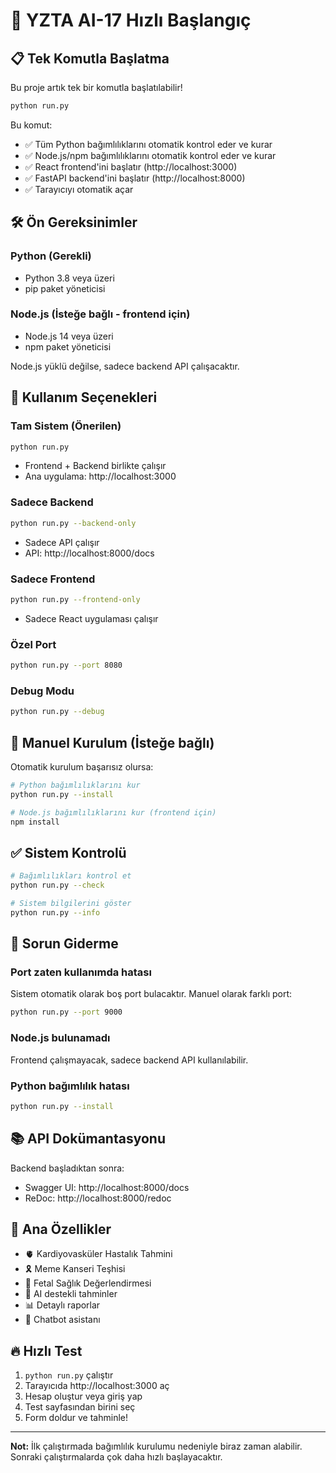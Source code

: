 # 🚀 YZTA AI-17 Hızlı Başlangıç

## 📋 Tek Komutla Başlatma

Bu proje artık tek bir komutla başlatılabilir! 

```bash
python run.py
```

Bu komut:
- ✅ Tüm Python bağımlılıklarını otomatik kontrol eder ve kurar
- ✅ Node.js/npm bağımlılıklarını otomatik kontrol eder ve kurar 
- ✅ React frontend'ini başlatır (http://localhost:3000)
- ✅ FastAPI backend'ini başlatır (http://localhost:8000)
- ✅ Tarayıcıyı otomatik açar

## 🛠️ Ön Gereksinimler

### Python (Gerekli)
- Python 3.8 veya üzeri
- pip paket yöneticisi

### Node.js (İsteğe bağlı - frontend için)
- Node.js 14 veya üzeri
- npm paket yöneticisi

Node.js yüklü değilse, sadece backend API çalışacaktır.

## 📱 Kullanım Seçenekleri

### Tam Sistem (Önerilen)
```bash
python run.py
```
- Frontend + Backend birlikte çalışır
- Ana uygulama: http://localhost:3000

### Sadece Backend
```bash
python run.py --backend-only
```
- Sadece API çalışır
- API: http://localhost:8000/docs

### Sadece Frontend
```bash
python run.py --frontend-only
```
- Sadece React uygulaması çalışır

### Özel Port
```bash
python run.py --port 8080
```

### Debug Modu
```bash
python run.py --debug
```

## 🔧 Manuel Kurulum (İsteğe bağlı)

Otomatik kurulum başarısız olursa:

```bash
# Python bağımlılıklarını kur
python run.py --install

# Node.js bağımlılıklarını kur (frontend için)
npm install
```

## ✅ Sistem Kontrolü

```bash
# Bağımlılıkları kontrol et
python run.py --check

# Sistem bilgilerini göster
python run.py --info
```

## 🚫 Sorun Giderme

### Port zaten kullanımda hatası
Sistem otomatik olarak boş port bulacaktır. Manuel olarak farklı port:
```bash
python run.py --port 9000
```

### Node.js bulunamadı
Frontend çalışmayacak, sadece backend API kullanılabilir.

### Python bağımlılık hatası
```bash
python run.py --install
```

## 📚 API Dokümantasyonu

Backend başladıktan sonra:
- Swagger UI: http://localhost:8000/docs
- ReDoc: http://localhost:8000/redoc

## 🎯 Ana Özellikler

- 🫀 Kardiyovasküler Hastalık Tahmini
- 🎗️ Meme Kanseri Teşhisi
- 👶 Fetal Sağlık Değerlendirmesi
- 🤖 AI destekli tahminler
- 📊 Detaylı raporlar
- 💬 Chatbot asistanı

## 🔥 Hızlı Test

1. `python run.py` çalıştır
2. Tarayıcıda http://localhost:3000 aç
3. Hesap oluştur veya giriş yap
4. Test sayfasından birini seç
5. Form doldur ve tahminle!

---

**Not:** İlk çalıştırmada bağımlılık kurulumu nedeniyle biraz zaman alabilir. Sonraki çalıştırmalarda çok daha hızlı başlayacaktır.
